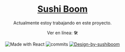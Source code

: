 <div align="center">

<h1 style="border-bottom: none">
    <b><a href="#">Sushi Boom</a></b>
</h1>

Actualmente estoy trabajando en este proyecto.

Ver en línea: 🛠️

![Made with React](https://img.shields.io/badge/Made_with-React-blue?logo=react&logoColor=white)
![commits](https://badgen.net/github/commits/nastacosta/sushiboom)
[![Design-by-sushiboom](https://img.shields.io/badge/Design_by-sushiboom.co.uk-red)](https://sushiboom.co.uk/)
